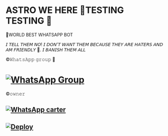 # ASTRO WE HERE 🚩TESTING TESTING 🍹

🎯WORLD BEST WHATSAPP BOT

𝘐 𝘛𝘌𝘓𝘓 𝘛𝘏𝘌𝘔 𝘕𝘖! 𝘐 𝘋𝘖𝘕'𝘛 𝘞𝘈𝘕𝘛 𝘛𝘏𝘌𝘔 𝘉𝘌𝘊𝘈𝘜𝘚𝘌 𝘛𝘏𝘌𝘠 𝘈𝘙𝘌 𝘏𝘈𝘛𝘌𝘙𝘚 𝘈𝘕𝘋 𝘈𝘔 𝘍𝘙𝘐𝘌𝘕𝘋𝘓𝘠 🚩. 𝘐 𝘉𝘈𝘕𝘐𝘚𝘏 𝘛𝘏𝘌𝘔 𝘈𝘓𝘓

©𝚆𝚑𝚊𝚝𝚜𝙰𝚙𝚙 𝚐𝚛𝚘𝚞𝚙 🍃

# [![WhatsApp Group](https://img.shields.io/badge/WhatsApp-25D366?style=for-the-badge&logo=whatsapp&logoColor=white)](https://chat.whatsapp.com/IDZRRpcy0ZpLCetx1I9rFt)

©𝚘𝚠𝚗𝚎𝚛

## [![WhatsApp carter](https://img.shields.io/badge/WhatsApp-25D366?style=for-the-badge&logo=whatsapp&logoColor=white)](https://wa.me/2348092733026) 

## [![Deploy](https://www.herokucdn.com/deploy/button.png)](https://heroku.com/deploy?template=https://github.com/dark-worf/FUTURE-BOTTO/blob/main)

